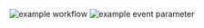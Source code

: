 ![example workflow](https://github.com/NikTihomirovv/kittygram_final/actions/workflows/main.yml/badge.svg)
![example event parameter](https://github.com//NikTihomirovv/kittygram_final/actions/workflows/main.yml/badge.svg?event=push)
